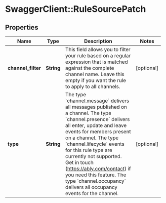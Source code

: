 # SwaggerClient::RuleSourcePatch

## Properties
Name | Type | Description | Notes
------------ | ------------- | ------------- | -------------
**channel_filter** | **String** | This field allows you to filter your rule based on a regular expression that is matched against the complete channel name. Leave this empty if you want the rule to apply to all channels. | [optional] 
**type** | **String** | The type &#x60;channel.message&#x60; delivers all messages published on a channel. The type &#x60;channel.presence&#x60; delivers all enter, update and leave events for members present on a channel. The type &#x60;channel.lifecycle&#x60; events for this rule type are currently not supported. Get in touch (https://ably.com/contact) if you need this feature. The type &#x60;channel.occupancy&#x60; delivers all occupancy events for the channel. | [optional] 

